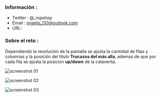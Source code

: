 ### Información :

- Twitter : @\_ropeliop
- Email : rogelio_133@outlook.com
- URL:

### Sobre el reto :

Dependiendo la resolución de la pantalla se ajusta la cantidad de filas y columnas y la posición del titulo **Trucazos del más alla**, ademas de que por cada fila se ajusta la posicion **up/down** de la calaverita.

![screenshot 01](https://rogelio133.github.io/ofrenda-con-css/src/images/screenshot_01.png)

![screenshot 02](https://rogelio133.github.io/ofrenda-con-css/src/images/screenshot_02.png)

![screenshot 03](https://rogelio133.github.io/ofrenda-con-css/src/images/screenshot_03.png)

